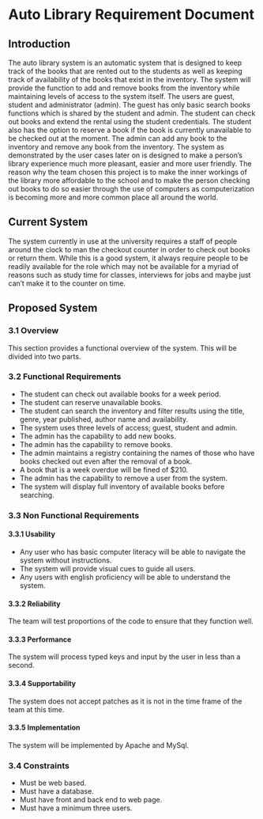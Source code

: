 # Auto Library Requirement Document

## Introduction

The auto library system is an automatic system that is designed to keep track of the books that are rented out to the students as well as keeping track of availability of the books that exist in the inventory. The system will provide the function to add and remove books from the inventory while maintaining levels of access to the system itself. The users are guest, student and administrator (admin). The guest has only basic search books functions which is shared by the student and admin. The student can check out books and extend the rental using the student credentials. The student also has the option to reserve a book if the book is currently unavailable to be checked out at the moment. The admin can add any book to the inventory and remove any book from the inventory. The system as demonstrated by the user cases later on is designed to make a person’s library experience much more pleasant, easier and more user friendly. The reason why the team chosen this project is to make the inner workings of the library more affordable to the school and to make the person checking out books to do so easier through the use of computers as computerization is becoming more and more common place all around the world.

## Current System

The system currently in use at the university requires a staff of people around the clock to man the checkout counter in order to check out books or return them. While this is a good system, it always require people to be readily available for the role which may not be available for a myriad of reasons such as study time for classes, interviews for jobs and maybe just can’t make it to the counter on time. 

## Proposed System

### 3.1 Overview
This section provides a functional overview of the system. This will be divided into two parts.

### 3.2 Functional Requirements
- The student can check out available books for a week period.
- The student can  reserve unavailable books. 
- The student can search the inventory and filter results using the title, genre, year published, author name and availability.
- The system uses three levels of access; guest, student and admin.
- The admin has the capability to add new books.
- The admin has the capability to remove books. 
- The admin maintains a registry containing the names of those who have books checked out even after the removal of a book.
- A book that is a week overdue will be fined of $210.
- The admin has the capability to remove a user from the system.
- The system will display full inventory of available books before searching.

### 3.3 Non Functional Requirements

#### 3.3.1 Usability
- Any user who has basic computer literacy will be able to navigate the system without instructions.
- The system will provide visual cues to guide all users.
- Any users with english proficiency will be able to understand the system.

#### 3.3.2 Reliability
The team will test proportions of the code to ensure that they function well.

#### 3.3.3 Performance
The system will process typed keys and input by the user in less than a second.

#### 3.3.4 Supportability
The system does not accept patches as it is not in the time frame of the team at this time.

#### 3.3.5 Implementation 
The system will be implemented by Apache and MySql.

### 3.4 Constraints
- Must be web based.
- Must have a database.
- Must have front and back end to web page.
- Must have a minimum three users.
